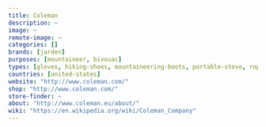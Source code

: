 ```yaml
---
title: Coleman
description: ~
image: ~
remote-image: ~
categories: []
brands: [jarden]
purposes: [mountaineer, bivouac]
types: [gloves, hiking-shoes, mountaineering-boots, portable-stove, rope, backpack, sleeping-bag, tent]
countries: [united-states]
website: "http://www.coleman.com/"
shop: "http://www.coleman.com/"
store-finder: ~
about: "http://www.coleman.eu/about/"
wiki: "https://en.wikipedia.org/wiki/Coleman_Company"
---
```

